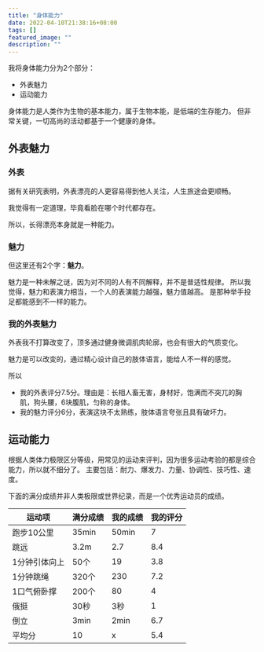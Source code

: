 ```yaml
---
title: "身体能力"
date: 2022-04-10T21:38:16+08:00
tags: []
featured_image: ""
description: ""
---
```


我将身体能力分为2个部分：

* 外表魅力
* 运动能力

身体能力是人类作为生物的基本能力，属于生物本能，是低端的生存能力。
但非常关键，一切高尚的活动都基于一个健康的身体。

## 外表魅力

### 外表

据有关研究表明，外表漂亮的人更容易得到他人关注，人生旅途会更顺畅。

我觉得有一定道理，毕竟看脸在哪个时代都存在。

所以，长得漂亮本身就是一种能力。

### 魅力

但这里还有2个字：**魅力**。

魅力是一种未解之谜，因为对不同的人有不同解释，并不是普适性规律。
所以我觉得，魅力和表演力相当，一个人的表演能力越强，魅力值越高。
是那种举手投足都能感到不一样的能力。

### 我的外表魅力

外表我不打算改变了，顶多通过健身微调肌肉轮廓，也会有很大的气质变化。

魅力是可以改变的，通过精心设计自己的肢体语言，能给人不一样的感觉。

所以

* 我的外表评分7.5分。理由是：长相人畜无害，身材好，饱满而不突兀的胸肌，狗头腰，6块腹肌，匀称的身体。
* 我的魅力评分6分，表演这块不太熟练，肢体语言夸张且具有破坏力。


## 运动能力

根据人类体力极限区分等级，用常见的运动来评判，因为很多运动考验的都是综合能力，所以就不细分了。
主要包括：耐力、爆发力、力量、协调性、技巧性、速度。

下面的满分成绩并非人类极限或世界纪录，而是一个优秀运动员的成绩。

| 运动项 | 满分成绩 | 我的成绩 | 我的评分 |
| --- | --- | --- | --- |
| 跑步10公里 | 35min | 50min |  7 |
| 跳远 | 3.2m | 2.7 | 8.4 |
| 1分钟引体向上 | 50个 | 19 | 3.8 |
| 1分钟跳绳 | 320个 | 230 | 7.2 |
| 1口气俯卧撑 | 200个 | 80 | 4 |
| 俄挺 | 30秒 | 3秒 | 1 |
| 倒立 | 3min | 2min | 6.7 |
| 平均分 | 10 | x | 5.4 |

